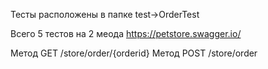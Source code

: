 Тесты расположены в папке test->OrderTest

Всего 5 тестов на 2 меода https://petstore.swagger.io/

Метод GET /store/order/{orderid}
Метод POST /store/order

